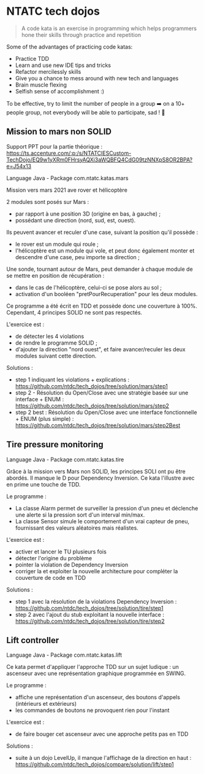 # NTATC tech dojos

>A code kata is an exercise in programming which helps programmers hone their skills through practice and repetition

Some of the advantages of practicing code katas:
* Practice TDD
* Learn and use new IDE tips and tricks
* Refactor mercilessly skills
* Give you a chance to mess around with new tech and languages
* Brain muscle flexing
* Selfish sense of accomplishment :)

To be effective, try to limit the number of people in a group :arrow_right: on a 10+ people group, not everybody will be able to participate, sad ! :lying_face:

## Mission to mars non SOLID

Support PPT pour la partie théorique : https://ts.accenture.com/:p:/s/NTATCIESCustom-TechDojo/EQ9w1yXRm0FHrsyAQXi3aWQBFQ4CdG09tzNNXpS8OR2BPA?e=J54x13

Language Java - Package com.ntatc.katas.mars

Mission vers mars 2021 ave rover et hélicoptère

2 modules sont posés sur Mars :
* par rapport à une position 3D (origine en bas, à gauche) ;
* possédant une direction (nord, sud, est, ouest).

Ils peuvent avancer et reculer d'une case, suivant la position qu'il possède :
* le rover est un module qui roule ;
* l'hélicoptère est un module qui vole, et peut donc également monter et descendre d'une case, peu importe sa direction ;

Une sonde, tournant autour de Mars, peut demander à chaque module de se mettre en position de récupération :
* dans le cas de l'hélicoptère, celui-ci se pose alors au sol ;
* activation d'un booléen "pretPourRecuperation" pour les deux modules.

Ce programme a été écrit en TDD et possède donc une couverture à 100%. Cependant, 4 principes SOLID ne sont pas respectés.

L'exercice est :
* de détecter les 4 violations
* de rendre le programme SOLID ;
* d'ajouter la direction "nord ouest", et faire avancer/reculer les deux modules suivant cette direction.

Solutions :
* step 1 indiquant les violations + explications : https://github.com/ntdc/tech_dojos/tree/solution/mars/step1
* step 2 - Résolution du Open/Close avec une stratégie basée sur une interface + ENUM : https://github.com/ntdc/tech_dojos/tree/solution/mars/step2
* step 2 best : Résolution du Open/Close avec une interface fonctionnelle + ENUM (plus simple) : https://github.com/ntdc/tech_dojos/tree/solution/mars/step2Best

## Tire pressure monitoring

Language Java - Package com.ntatc.katas.tire

Grâce à la mission vers Mars non SOLID, les principes SOLI ont pu être abordés. Il manque le D pour Dependency Inversion. Ce kata l'illustre avec en prime une touche de TDD.

Le programme : 
* La classe Alarm permet de surveiller la pression d'un pneu et déclenche une alerte si la pression sort d'un interval min/max.
* La classe Sensor simule le comportement d'un vrai capteur de pneu, fournissant des valeurs aléatoires mais réalistes.

L'exercice est : 
* activer et lancer le TU plusieurs fois
* détecter l'origine du problème
* pointer la violation de Dependency Inversion
* corriger la et exploiter la nouvelle architecture pour compléter la couverture de code en TDD

Solutions : 
* step 1 avec la résolution de la violations Dependency Inversion : https://github.com/ntdc/tech_dojos/tree/solution/tire/step1
* step 2 avec l'ajout du stub exploitant la nouvelle interface : https://github.com/ntdc/tech_dojos/tree/solution/tire/step2

## Lift controller

Language Java - Package com.ntatc.katas.lift

Ce kata permet d'appliquer l'approche TDD sur un sujet ludique : un ascenseur avec une représentation graphique programmée en SWING.

Le programme :
* affiche une représentation d'un ascenseur, des boutons d'appels (intérieurs et extérieurs)
* les commandes de boutons ne provoquent rien pour l'instant

L'exercice est :
* de faire bouger cet ascenseur avec une approche petits pas en TDD

Solutions : 
* suite à un dojo LevelUp, il manque l'affichage de la direction en haut : https://github.com/ntdc/tech_dojos/compare/solution/lift/step1

